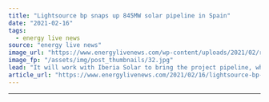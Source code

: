 ```yaml
---
title: "Lightsource bp snaps up 845MW solar pipeline in Spain"
date: "2021-02-16"
tags: 
  - energy live news
source: "energy live news"
image_url: "https://www.energylivenews.com/wp-content/uploads/2021/02/re-spain-solar-7-jpg-img_-1440-medium.jpg"
image_fp: "/assets/img/post_thumbnails/32.jpg"
lead: "It will work with Iberia Solar to bring the project pipeline, which consists of five sites across the regions of Castilla la Mancha and Castilla y León, to ‘ready to build’ status"
article_url: "https://www.energylivenews.com/2021/02/16/lightsource-bp-snaps-up-845mw-solar-pipeline-in-spain/"
---
```


---
